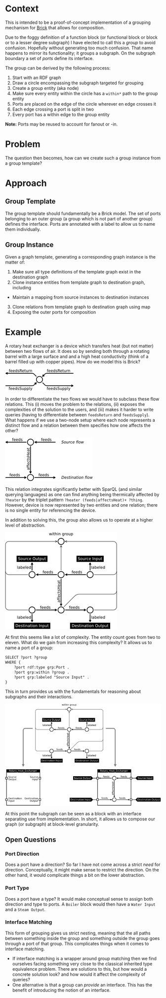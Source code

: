 # Context

<!-- what do we hope to accomplish with this? -->
This is intended to be a proof-of-concept implementation of a grouping mechanism for [Brick](http://brickschema.org) that allows for composition.

<!-- function block disclaimer: this is a group -->
Due to the foggy definition of a function block (or functional block or block or to a lesser degree subgraph) I have elected to call this a *group* to avoid confusion. Hopefully without generating too much confusion. That name happens to mirror its functionality; it groups a subgraph. On the subgraph boundary a set of *ports* define its interface.

<!-- what is a group: subgraph, one entity to rule them all, interface through ports -->
The group can be derived by the following process:

1. Start with an RDF graph
2. Draw a circle encompassing the subgraph targeted for grouping
3. Create a group entity (aka node)
4. Make sure every entity within the circle has a `within*` path to the group entity
5. Ports are placed on the edge of the circle wherever en edge crosses it
6. Each edge crossing a port is split in two
7. Every port has a within edge to the group entity

**Note:** Ports may be reused to account for fanout or -in.

# Problem

The question then becomes, how can we create such a group instance from a group template?

# Approach

## Group Template

The group template should fundamentally be a Brick model. The set of ports belonging to an outer group (a group which is not part of another group) defines the interface. Ports are annotated with a label to allow us to name them individually.

## Group Instance

Given a graph template, generating a corresponding graph instance is the matter of:

1. Make sure all type definitions of the template graph exist in the destination graph
2. Clone instance entities from template graph to destination graph, including
  * Maintain a mapping from source instances to destination instances
3. Clone relations from template graph to destination graph using map
4. Exposing the outer ports for composition

# Example

A rotary heat exchanger is a device which transfers heat (but not matter) between two flows of air. It does so by sending both through a rotating barrel with a large surface and and a high heat conductivity (think of a barrel filled up with copper pipes). How do we model this is Brick?

![Single-entity representation](figs/rhx_single.png)

In order to differentiate the two flows we would have to subclass these flow relations. This (i) moves the problem to the relations, (ii) exposes the complexities of the solution to the users, and (iii) makes it harder to write queries (having to differentiate between `feedsReturn` and `feedsSupply`). What happens if we use a two-node setup where each node represents a distinct flow and a relation between them specifies how one affects the other?

![Simple two-entity representation](figs/rhx.png)

This relation integrates significantly better with SparQL (and similar querying languages) as one can find anything being thermically affected by `?heater` by the triplet pattern `?heater (feeds|affectsHeat)+ ?thing`. However, device is now represented by two entities and one relation; there is no single entity for referencing the device.

In addition to solving this, the group also allows us to operate at a higher level of abstraction.

![Complex eleven-entity representation](figs/rhx_complex.png)

At first this seems like a lot of complexity. The entity count goes from two to eleven. What do we gain from increasing this complexity? It allows us to name a port of a group:

```sparql
SELECT ?port ?group
WHERE {
    ?port rdf:type grp:Port .
    ?port grp:within ?group .
    ?port grp:labeled "Source Input" .
}

```

This in turn provides us with the fundamentals for reasoning about subgraphs and their interactions.

![Becoming a block](figs/becoming.png)

At this point the subgraph can be seen as a block with an interface separating use from implementation. In short, it allows us to compose our graph (or subgraph) at block-level granularity.

## Open Questions

### Port Direction

Does a port have a direction? So far I have not come across a strict *need* for direction. Conceptually, it might make sense to restrict the direction. On the other hand, it would complicate things a bit on the lower abstraction.

### Port Type

Does a port have a type? It would make conceptual sense to assign both direction and type to ports. A `Boiler` block would then have a `Water Input` and a `Steam Output`.

### Interface Matching

This form of grouping gives us strict nesting, meaning that the all paths between something inside the group and something outside the group goes through a port of that group. This complicates things when it comes to interface matching.

* If interface matching is a wrapper around group matching then we find ourselves facing something very close to the classical inherited type equivalence problem. There are solutions to this, but how would a concrete solution look? and how would it affect the complexity of queries?
* One alternative is that a group can *provide* an interface. This has the benefit of introducing the notion of an interface.

